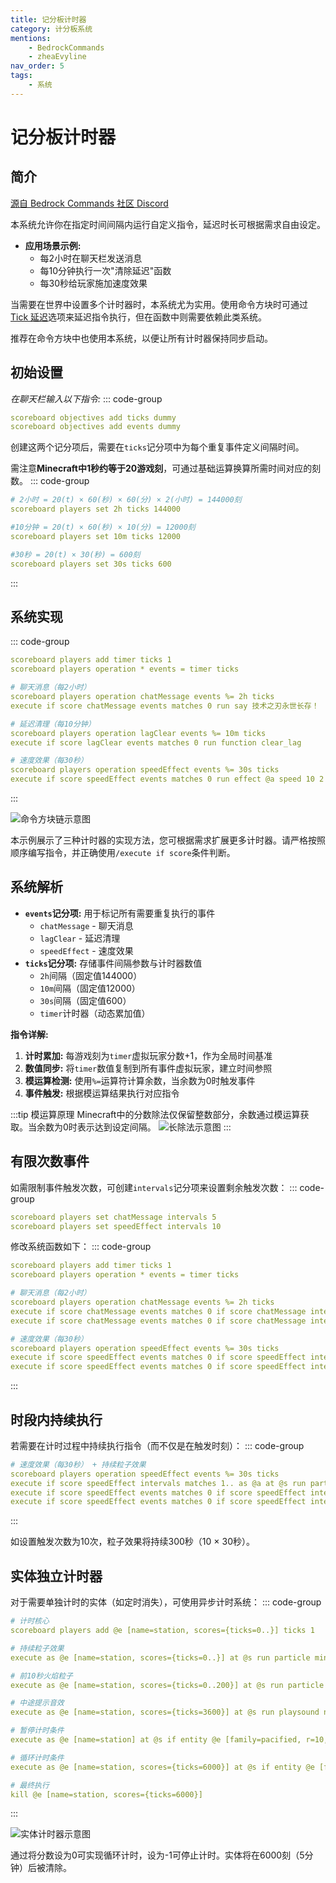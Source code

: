 ```yaml
---
title: 记分板计时器
category: 计分板系统
mentions:
    - BedrockCommands
    - zheaEvyline
nav_order: 5
tags:
    - 系统
---
```


# 记分板计时器

<!--@include: @/wiki/bedrock-wiki-mirror.md-->

## 简介

[源自 Bedrock Commands 社区 Discord](https://discord.gg/SYstTYx5G5)

本系统允许你在指定时间间隔内运行自定义指令，延迟时长可根据需求自由设定。

- **应用场景示例:**
    - 每2小时在聊天栏发送消息
    - 每10分钟执行一次"清除延迟"函数
    - 每30秒给玩家施加速度效果

当需要在世界中设置多个计时器时，本系统尤为实用。使用命令方块时可通过[Tick 延迟](/wiki/commands/intro-to-command-blocks#command-block-tick-delay)选项来延迟指令执行，但在函数中则需要依赖此类系统。

推荐在命令方块中也使用本系统，以便让所有计时器保持同步启动。

## 初始设置

*在聊天栏输入以下指令:*
::: code-group
```yaml [初始化]
scoreboard objectives add ticks dummy
scoreboard objectives add events dummy
```

创建这两个记分项后，需要在`ticks`记分项中为每个重复事件定义间隔时间。

需注意**Minecraft中1秒约等于20游戏刻**，可通过基础运算换算所需时间对应的刻数。
::: code-group
```yaml [时间换算]
# 2小时 = 20(t) × 60(秒) × 60(分) × 2(小时) = 144000刻
scoreboard players set 2h ticks 144000

#10分钟 = 20(t) × 60(秒) × 10(分) = 12000刻
scoreboard players set 10m ticks 12000

#30秒 = 20(t) × 30(秒) = 600刻
scoreboard players set 30s ticks 600
```
:::

## 系统实现

::: code-group
```yaml [计时系统.mcfunction]
scoreboard players add timer ticks 1
scoreboard players operation * events = timer ticks

# 聊天消息（每2小时）
scoreboard players operation chatMessage events %= 2h ticks
execute if score chatMessage events matches 0 run say 技术之刃永世长存！

# 延迟清理（每10分钟）
scoreboard players operation lagClear events %= 10m ticks
execute if score lagClear events matches 0 run function clear_lag

# 速度效果（每30秒）
scoreboard players operation speedEffect events %= 30s ticks
execute if score speedEffect events matches 0 run effect @a speed 10 2 true
```
:::

![命令方块链示意图](/assets/images/commands/commandBlockChain/8.png)

本示例展示了三种计时器的实现方法，您可根据需求扩展更多计时器。请严格按照顺序编写指令，并正确使用`/execute if score`条件判断。

## 系统解析

- **`events`记分项:** 用于标记所有需要重复执行的事件
    - `chatMessage` - 聊天消息
    - `lagClear` - 延迟清理
    - `speedEffect` - 速度效果
- **`ticks`记分项:** 存储事件间隔参数与计时器数值
    - `2h`间隔（固定值144000）
    - `10m`间隔（固定值12000）
    - `30s`间隔（固定值600）
    - `timer`计时器（动态累加值）

**指令详解:**
1. **计时累加:** 每游戏刻为`timer`虚拟玩家分数+1，作为全局时间基准
2. **数值同步:** 将`timer`数值复制到所有事件虚拟玩家，建立时间参照
3. **模运算检测:** 使用` %= `运算符计算余数，当余数为0时触发事件
4. **事件触发:** 根据模运算结果执行对应指令

:::tip 模运算原理
Minecraft中的分数除法仅保留整数部分，余数通过模运算获取。当余数为0时表示达到设定间隔。
![长除法示意图](/assets/images/commands/longDivision.png)
:::

## 有限次数事件

如需限制事件触发次数，可创建`intervals`记分项来设置剩余触发次数：
::: code-group
```yaml [次数限制]
scoreboard players set chatMessage intervals 5
scoreboard players set speedEffect intervals 10
```

修改系统函数如下：
::: code-group
```yaml [有限次数版.mcfunction]
scoreboard players add timer ticks 1
scoreboard players operation * events = timer ticks

# 聊天消息（每2小时）
scoreboard players operation chatMessage events %= 2h ticks
execute if score chatMessage events matches 0 if score chatMessage intervals matches 1.. run say 技术之刃永世长存！
execute if score chatMessage events matches 0 if score chatMessage intervals matches 1.. run scoreboard players remove chatMessage intervals 1

# 速度效果（每30秒）
scoreboard players operation speedEffect events %= 30s ticks
execute if score speedEffect events matches 0 if score speedEffect intervals matches 1.. run effect @a speed 10 2 true
execute if score speedEffect events matches 0 if score speedEffect intervals matches 1.. run scoreboard players remove speedEffect intervals 1
```
:::

## 时段内持续执行

若需要在计时过程中持续执行指令（而不仅是在触发时刻）：
::: code-group
```yaml [持续效果.mcfunction]
# 速度效果（每30秒） + 持续粒子效果
scoreboard players operation speedEffect events %= 30s ticks
execute if score speedEffect intervals matches 1.. as @a at @s run particle minecraft:shulker_bullet ~~~
execute if score speedEffect events matches 0 if score speedEffect intervals matches 1.. run effect @a speed 10 2 true
execute if score speedEffect events matches 0 if score speedEffect intervals matches 1.. run scoreboard players remove speedEffect intervals 1
```
:::

如设置触发次数为10次，粒子效果将持续300秒（10 × 30秒）。

## 实体独立计时器

对于需要单独计时的实体（如定时消失），可使用异步计时系统：
::: code-group
```yaml [实体计时器.mcfunction]
# 计时核心
scoreboard players add @e [name=station, scores={ticks=0..}] ticks 1

# 持续粒子效果
execute as @e [name=station, scores={ticks=0..}] at @s run particle minecraft:shulker_bullet ~~~

# 前10秒火焰粒子
execute as @e [name=station, scores={ticks=0..200}] at @s run particle minecraft:basic_flame_particle ~~~

# 中途提示音效
execute as @e [name=station, scores={ticks=3600}] at @s run playsound note.pling @a [r=10]

# 暂停计时条件
execute as @e [name=station] at @s if entity @e [family=pacified, r=10, c=1] run scoreboard players set @s ticks -1

# 循环计时条件
execute as @e [name=station, scores={ticks=6000}] at @s if entity @e [family=monster, r=10, c=1] run scoreboard players set @s ticks 0

# 最终执行
kill @e [name=station, scores={ticks=6000}]
```
:::

![实体计时器示意图](/assets/images/commands/commandBlockChain/7.png)

通过将分数设为0可实现循环计时，设为-1可停止计时。实体将在6000刻（5分钟）后被清除。